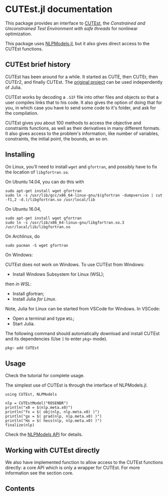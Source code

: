 # CUTEst.jl documentation

This package provides an interface to
[CUTEst](https://github.com/ralna/CUTEst/wiki),
the *Constrained and Unconstrained Test Environment with safe threads*
for nonlinear optimization.

This package uses
[NLPModels.jl](https://github.com/JuliaSmoothOptimizers/NLPModels.jl), but it
also gives direct access to the CUTEst functions.

## CUTEst brief history

CUTEst has been around for a while. It started as CUTE, then CUTEr,
then CUTEr2, and finally CUTEst.
The [original project](https://github.com/ralna/CUTEst/wiki) can be
used independently of Julia.

CUTEst works by decoding a `.SIF` file into other files and objects so that a
user compiles links that to his code. It also gives the option of doing that
for you, in which case you have to send some code to it's folder, and ask for
the compilation.

CUTEst gives you about 100 methods to access the objective and constraints
functions, as well as their derivatives in many different formats. It also gives
access to the problem's information, like number of variables, constraints, the
initial point, the bounds, an so on.

## Installing

On Linux, you'll need to install `wget` and `gfortran`, and possibly have to fix the location of `libgfortran.so`.

On Ubuntu 14.04, you can do this with
```
sudo apt-get install wget gfortran
sudo ln -s /usr/lib/gcc/x86_64-linux-gnu/$(gfortran -dumpversion | cut -f1,2 -d.)/libgfortran.so /usr/local/lib
```
On Ubuntu 16.04,
```
sudo apt-get install wget gfortran
sudo ln -s /usr/lib/x86_64-linux-gnu/libgfortran.so.3 /usr/local/lib/libgfortran.so
```
On Archlinux, do
```
sudo pacman -S wget gfortran
```
On Windows:

CUTEst does not work on Windows. To use CUTEst from Windows:
- Install Windows Subsystem for Linux (WSL);

then _in WSL_:
- Install gfortran;
- Install Julia _for Linux_.

Note, Julia for Linux can be started from VSCode for Windows. In VSCode:
- Open a terminal and type `WSL`;
- Start Julia.

The following command should automatically download and install CUTEst and its
dependencies (Use `]` to enter `pkg>` mode).
````julia
pkg> add CUTEst
````

## Usage

Check the tutorial for complete usage.

The simplest use of CUTEst is through the interface of NLPModels.jl.

```@example
using CUTEst, NLPModels

nlp = CUTEstModel("ROSENBR")
println("x0 = $(nlp.meta.x0)")
println("fx = $( obj(nlp, nlp.meta.x0) )")
println("gx = $( grad(nlp, nlp.meta.x0) )")
println("Hx = $( hess(nlp, nlp.meta.x0) )")
finalize(nlp)
```

Check the [NLPModels
API](https://JuliaSmoothOptimizers.github.io/NLPModels.jl/stable/api/) for details.

## Working with CUTEst directly

We also have implemented function to allow access to the CUTEst functions directly:
a core API which is only a wrapper for CUTEst.
For more information see the section core.

## Contents

```@contents
```
